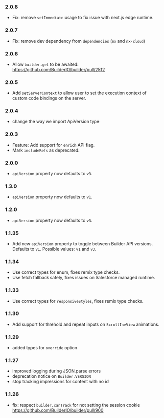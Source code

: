 ### 2.0.8

- Fix: remove `setImmediate` usage to fix issue with next.js edge runtime.

### 2.0.7

- Fix: remove dev dependency from `dependencies` (`nx` and `nx-cloud`)

### 2.0.6

- Allow `builder.get` to be awaited: https://github.com/BuilderIO/builder/pull/2512

### 2.0.5

- Add `setServerContext` to allow user to set the execution context of custom code bindings on the server.

### 2.0.4

- change the way we import ApiVersion type

### 2.0.3

- Feature: Add support for `enrich` API flag.
- Mark `includeRefs` as deprecated.

### 2.0.0

- `apiVersion` property now defaults to `v3`.

### 1.3.0

- `apiVersion` property now defaults to `v1`.

### 1.2.0

- `apiVersion` property now defaults to `v3`.

### 1.1.35

- Add new `apiVersion` property to toggle between Builder API versions. Defaults to `v1`. Possible values: `v1` and `v3`.

### 1.1.34

- Use correct types for enum, fixes remix type checks.
- Use fetch fallback safely, fixes issues on Salesforce managed runtime.

### 1.1.33

- Use correct types for `responsiveStyles`, fixes remix type checks.

### 1.1.30

- Add support for threhold and repeat inputs on `ScrollInvView` animations.

### 1.1.29

- added types for `override` option

### 1.1.27

- improved logging during JSON.parse errors
- deprecation notice on `Builder.VERSION`
- stop tracking impressions for content with no id

### 1.1.26

- fix: respect `builder.canTrack` for not setting the session cookie https://github.com/BuilderIO/builder/pull/900
